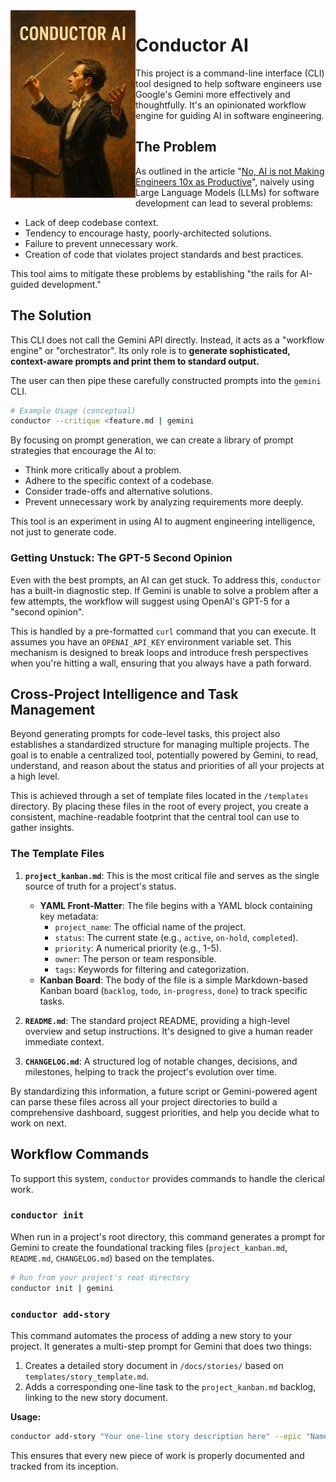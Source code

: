 <img src="assets/image.png" alt="Conductor AI" width="200" align="left">

# Conductor AI

This project is a command-line interface (CLI) tool designed to help software engineers use Google's Gemini more effectively and thoughtfully. It's an opinionated workflow engine for guiding AI in software engineering.

## The Problem

As outlined in the article "[No, AI is not Making Engineers 10x as Productive](https://colton.io/p/no-ai-is-not-making-engineers-10x-as-productive)", naively using Large Language Models (LLMs) for software development can lead to several problems:
-   Lack of deep codebase context.
-   Tendency to encourage hasty, poorly-architected solutions.
-   Failure to prevent unnecessary work.
-   Creation of code that violates project standards and best practices.

This tool aims to mitigate these problems by establishing "the rails for AI-guided development."

## The Solution

This CLI does not call the Gemini API directly. Instead, it acts as a "workflow engine" or "orchestrator". Its only role is to **generate sophisticated, context-aware prompts and print them to standard output.**

The user can then pipe these carefully constructed prompts into the `gemini` CLI.

```bash
# Example Usage (conceptual)
conductor --critique <feature.md | gemini
```

By focusing on prompt generation, we can create a library of prompt strategies that encourage the AI to:
-   Think more critically about a problem.
-   Adhere to the specific context of a codebase.
-   Consider trade-offs and alternative solutions.
-   Prevent unnecessary work by analyzing requirements more deeply.

This tool is an experiment in using AI to augment engineering intelligence, not just to generate code.

### Getting Unstuck: The GPT-5 Second Opinion

Even with the best prompts, an AI can get stuck. To address this, `conductor` has a built-in diagnostic step. If Gemini is unable to solve a problem after a few attempts, the workflow will suggest using OpenAI's GPT-5 for a "second opinion".

This is handled by a pre-formatted `curl` command that you can execute. It assumes you have an `OPENAI_API_KEY` environment variable set. This mechanism is designed to break loops and introduce fresh perspectives when you're hitting a wall, ensuring that you always have a path forward.

## Cross-Project Intelligence and Task Management

Beyond generating prompts for code-level tasks, this project also establishes a standardized structure for managing multiple projects. The goal is to enable a centralized tool, potentially powered by Gemini, to read, understand, and reason about the status and priorities of all your projects at a high level.

This is achieved through a set of template files located in the `/templates` directory. By placing these files in the root of every project, you create a consistent, machine-readable footprint that the central tool can use to gather insights.

### The Template Files

1.  **`project_kanban.md`**: This is the most critical file and serves as the single source of truth for a project's status.
    *   **YAML Front-Matter**: The file begins with a YAML block containing key metadata:
        *   `project_name`: The official name of the project.
        *   `status`: The current state (e.g., `active`, `on-hold`, `completed`).
        *   `priority`: A numerical priority (e.g., 1-5).
        *   `owner`: The person or team responsible.
        *   `tags`: Keywords for filtering and categorization.
    *   **Kanban Board**: The body of the file is a simple Markdown-based Kanban board (`backlog`, `todo`, `in-progress`, `done`) to track specific tasks.

2.  **`README.md`**: The standard project README, providing a high-level overview and setup instructions. It's designed to give a human reader immediate context.

3.  **`CHANGELOG.md`**: A structured log of notable changes, decisions, and milestones, helping to track the project's evolution over time.

By standardizing this information, a future script or Gemini-powered agent can parse these files across all your project directories to build a comprehensive dashboard, suggest priorities, and help you decide what to work on next.

## Workflow Commands

To support this system, `conductor` provides commands to handle the clerical work.

### `conductor init`

When run in a project's root directory, this command generates a prompt for Gemini to create the foundational tracking files (`project_kanban.md`, `README.md`, `CHANGELOG.md`) based on the templates.

```bash
# Run from your project's root directory
conductor init | gemini
```

### `conductor add-story`

This command automates the process of adding a new story to your project. It generates a multi-step prompt for Gemini that does two things:
1.  Creates a detailed story document in `/docs/stories/` based on `templates/story_template.md`.
2.  Adds a corresponding one-line task to the `project_kanban.md` backlog, linking to the new story document.

**Usage:**
```bash
conductor add-story "Your one-line story description here" --epic "Name of the Epic" | gemini
```

This ensures that every new piece of work is properly documented and tracked from its inception.